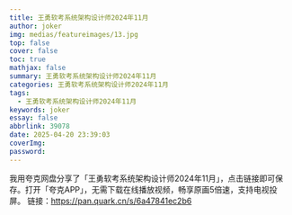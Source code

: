 ```yaml
---
title: 王勇软考系统架构设计师2024年11月
author: joker
img: medias/featureimages/13.jpg
top: false
cover: false
toc: true
mathjax: false
summary: 王勇软考系统架构设计师2024年11月
categories: 王勇软考系统架构设计师2024年11月
tags:
  - 王勇软考系统架构设计师2024年11月
keywords: joker
essay: false
abbrlink: 39078
date: 2025-04-20 23:39:03
coverImg:
password:
---
```


我用夸克网盘分享了「王勇软考系统架构设计师2024年11月」，点击链接即可保存。打开「夸克APP」，无需下载在线播放视频，畅享原画5倍速，支持电视投屏。
链接：https://pan.quark.cn/s/6a47841ec2b6
